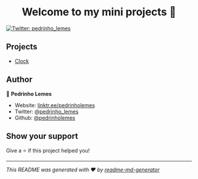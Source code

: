 <h1 align="center">Welcome to my mini projects 👋</h1>
<p>
  <a href="https://twitter.com/pedrinho_lemes" target="_blank">
    <img alt="Twitter: pedrinho_lemes" src="https://img.shields.io/twitter/follow/pedrinho_lemes.svg?style=social" />
  </a>
</p>

## Projects

- [Clock](tree/clock)

## Author

👤 **Pedrinho Lemes**

* Website: [linktr.ee/pedrinholemes](https://linktr.ee/pedrinholemes)
* Twitter: [@pedrinho_lemes](https://twitter.com/pedrinho_lemes)
* Github: [@pedrinholemes](https://github.com/pedrinholemes)

## Show your support

Give a ⭐️ if this project helped you!

***
_This README was generated with ❤️ by [readme-md-generator](https://github.com/kefranabg/readme-md-generator)_
